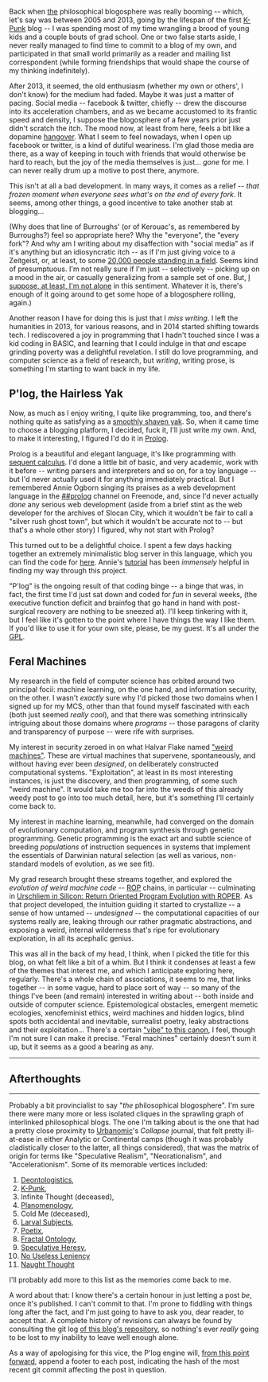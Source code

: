 Back when [the](#what_blogosphere) 
philosophical blogosphere was really booming -- which, let's say
was between 2005 and 2013, going by the lifespan of the first
[K-Punk](http://k-punk.abstractdynamics.org) blog -- I was spending most
of my time wrangling a brood of young kids and a couple bouts of grad school.
One or two false starts aside, I never really managed to find time to commit
to a blog of my own, and participated in that small world primarily as a reader
and mailing list correspondent (while forming friendships that would shape the
course of my thinking indefinitely).

After 2013, it seemed, the old enthusiasm (whether my own or others', I don't know)
for the medium had faded. Maybe it was just a matter of pacing. Social media --
facebook & twitter, chiefly -- drew the discourse into its acceleration
chambers, and as we became accustomed to its frantic speed and density, I
suppose the blogosphere of a few years prior just didn't scratch the itch. The
mood now, at least from here, feels a bit like a dopamine
[hangover](https://www.youtube.com/watch?v=DikWW4pOehk). What I seem to feel
nowadays, when I open up facebook or twitter, is a kind of dutiful weariness.
I'm glad those media are there, as a way of keeping in touch with friends that
would otherwise be hard to reach, but the joy of the media themselves is just...
*gone* for me. I can never really drum up a motive to post there, anymore.

This isn't at all a bad development. In many ways, it comes as a relief -- *that
frozen moment when everyone sees what's on the end of every fork*. It seems,
among other things, a good incentive to take another stab at blogging...

(Why does that line of Burroughs' (or of Kerouac's, as remembered by Burroughs?) 
feel so appropriate here? Why the "everyone", the "every fork"?
And why am I writing about my disaffection with
"social media" as if it's anything but an idiosyncratic itch -- as if I'm
just giving voice to a Zeitgeist, or, at least, to some
[20,000 people standing in a field](https://www.youtube.com/watch?v=DikWW4pOehk).
Seems kind of presumptuous.
I'm not really sure if I'm just -- selectively -- picking up
on a mood in the air, or casually generalizing from a sample set of one.
But, [I suppose, at least, I'm not alone](https://thelastinstance.com/posts/regulate/)
in this sentiment. Whatever it is, there's enough of it going around
to get some hope of a blogosphere rolling, again.)


Another reason I have for doing this is just that I *miss writing*. I left the
humanities in 2013, for various reasons, and in 2014 started shifting
towards tech. I rediscovered a joy in programming that I hadn't touched
since I was a kid coding in BASIC, and learning that I could indulge in
that *and* escape grinding poverty was a delightful revelation. I still
do love programming, and computer science as a field of research, but
*writing*, writing prose, is something I'm starting to want back in my
life. 

## P'log, the Hairless Yak

Now, as much as I enjoy writing, I quite like programming, too, and
there's nothing quite as satisfying
as a [smoothly shaven yak](https://www.youtube.com/watch?v=trXjZ70ab1Q). 
So, when it came time to choose a blogging
platform, I decided, fuck it, I'll just write my own.
And, to make it interesting, I figured I'd
do it in [Prolog](http://swi-prolog.org).

Prolog is a beautiful and elegant language, it's like programming with
[sequent calculus](https://en.wikipedia.org/wiki/Sequent_calculus). 
I'd done a little bit of basic, and very academic, work with it before
-- writing parsers and interpreters and so on, for a toy language --
but I'd never actually used it for anything immediately practical.
But I remembered Annie Ogborn singing its praises as a web development
language in the 
[##prolog](http://irc.netsplit.de/channels/details.php?room=%23%23prolog&net=freenode) 
channel on Freenode, and, since I'd never
actually *done* any serious web development (aside from a brief stint
as the web developer for the archives of Slocan City, which it wouldn't be fair
to call a "silver rush ghost town", but which it wouldn't be accurate not
to -- but that's a whole other story) I figured, why not start with
Prolog?

This turned out to be a delightful choice. I spent a few days hacking together
an extremely minimalistic blog server in this language, which you can find the
code for [here](https://github.com/oblivia-simplex/plog). Annie's 
[tutorial](http://www.pathwayslms.com/swipltuts/html/index.html)
has been *immensely* helpful in finding my way through this project.

"P'log" is the ongoing result of that coding binge -- a binge that
was, in fact, 
the first time I'd just sat down and coded for *fun* in several weeks, 
(the executive function deficit and brainfog that
go hand in hand with post-surgical recovery are nothing to be sneezed at). 
I'll keep tinkering with
it, but I feel like it's gotten to the point where I have things the
way I like them. If you'd like to use it for your own site, please,
be my guest. It's all under the [GPL](/info/license.md).

<a name="roper"></a>

## Feral Machines


My research in the field of computer science has orbited around two
principal focii: machine learning, on the one hand, and
information security, on the other. I wasn't *exactly* sure why I'd
picked those two domains when I signed up for my MCS, other than that
found myself fascinated with each (both just seemed *really cool*),
and that there was something intrinsically intriguing about those
domains where *programs* -- those paragons of clarity and
transparency of purpose -- were rife with surprises. 

My interest in security zeroed in on what Halvar Flake named
["weird machines"](https://ieeexplore.ieee.org/stamp/stamp.jsp?tp=&arnumber=8226852).
These are virtual machines that supervene, spontaneously, and without 
having ever been *designed*, on deliberately constructed computational
systems. "Exploitation", at least in its most interesting instances,
is just the discovery, and then programming, of some such "weird machine".
It would take me too far into the weeds of this already weedy post to
go into too much detail, here, but it's something I'll certainly come
back to. 

My interest in machine learning, meanwhile, had converged on the
domain of evolutionary computation, and program synthesis through
genetic programming. Genetic programming is the exact art and subtle
science of breeding *populations* of instruction sequences in
systems that implement the essentials of Darwinian natural selection
(as well as various, non-standard models of evolution, as we see fit). 

My grad research brought these streams together, and explored the *evolution of weird
machine code* -- [ROP](https://en.wikipedia.org/wiki/ROP) chains, in particular
-- culminating in 
[Urschliem in Silicon: Return Oriented Program Evolution with ROPER](http://roper.eschatronics.ca). 
As that project developed, the intuition guiding it started to crystallize -- a
sense of how untamed -- *undesigned* -- the computational capacities of our
systems really are, leaking through our rather pragmatic abstractions, and
exposing a weird, internal wilderness that's ripe for evolutionary exploration,
in all its acephalic genius.

This was all in the back of my head, I think, when I picked the title 
for this blog, on what felt like a bit of a whim.
But I think it condenses at least a few of the themes that interest me, 
and which I anticipate exploring here, regularly. There's a whole
chain of associations, it seems to me, that links together -- in 
some vague, hard to place sort of way -- so many of the things I've
been (and remain) interested in writing about -- both inside and outside
of computer science. Epistemological obstacles, emergent memetic ecologies,
xenofeminist ethics, weird machines and hidden logics, blind spots both
accidental and inevitable, surrealist poetry, 
leaky abstractions and their exploitation...
There's a certain 
["vibe" to this canon](http://www.glass-bead.org/article/a-theory-of-vibe/?lang=enview),
I feel, though I'm not sure I can make it precise. "Feral machines" 
certainly doesn't sum it up, but it seems as a good a bearing as any. 

---

## Afterthoughts 

---

<a name="what_blogosphere"></a>

Probably a bit provincialist to say "*the* philosophical blogosphere". 
I'm sure there were many more or less isolated cliques in the
sprawling graph of interlinked philosophical blogs. The one I'm talking about is
the one that had a pretty close proximity to 
[Urbanomic](https://www.urbanomic.com)'s
*Collapse* journal, that felt pretty ill-at-ease in either Analytic or Continental
camps (though it was probably cladistically closer to the latter, all things
considered), that was the matrix of origin for terms like "Speculative Realism",
"Neorationalism", and "Accelerationism". Some of its memorable vertices included:

1. [Deontologistics](https://deontologistics.wordpress.com/),
2. [K-Punk](https://k-punk.abstractdynamics.org),
3. Infinite Thought (deceased), 
4. [Planomenology](https://planomenology.wordpress.com/), 
5. Cold Me (deceased),
6. [Larval Subjects](https://larvalsubjects.wordpress.com/),
7. [Poetix](http://www.codepoetics.com/blog/),
8. [Fractal Ontology](https://fractalontology.wordpress.com/),
9. [Speculative Heresy](https://speculativeheresy.wordpress.com/),
10. [No Useless Leniency](https://leniency.blogspot.com/)
11. [Naught Thought](https://naughtthought.wordpress.com/)

I'll probably add more to this list as the memories come back to me.

A word about that: I know there's a certain honour in just letting a post _be_,
once it's published. I can't commit to that. I'm prone to fiddling with things
long after the fact, and I'm just going to have to ask you, dear reader, to
accept that. A complete history of revisions can always be found by consulting
the git log 
[of this blog's repository](https://github.com/oblivia-simplex/feral_machines),
so nothing's ever _really_ going to be lost to my inability to leave well enough
alone. 

As a way of apologising for this vice, the P'log engine will,
[from this point forward](https://github.com/oblivia-simplex/plog/commit/d8c08cfd006851b2ea62dea51b015954d87f5f69),
append a footer to each post, indicating the hash of the most recent
git commit affecting the post in question.

